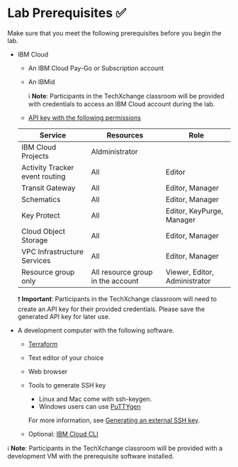 # Lab Prerequisites :white_check_mark:

Make sure that you meet the following prerequisites before you begin the lab.

- IBM Cloud
    - An IBM Cloud Pay-Go or Subscription account
    - An IBMid

        :information_source: **Note**:  Participants in the TechXchange classroom will be provided with credentials to access an IBM Cloud account during the lab.
    - [API key with the following permissions](https://cloud.ibm.com/docs/account?topic=account-userapikey&interface=ui#create_user_key)

    | Service | Resources |  Role |
    | -------- | ------- | ------- |
    | IBM Cloud Projects | Aldministrator |
    | Activity Tracker event routing | All | Editor |
    | Transit Gateway | All | Editor, Manager |
    | Schematics | All | Editor, Manager |
    | Key Protect | All | Editor, KeyPurge, Manager |
    | Cloud Object Storage | All | Editor, Manager |
    | VPC Infrastructure Services | All | Editor, Manager |
    | Resource group only | All resource group in the account | Viewer, Editor, Administrator|

     :exclamation: **Important**: Participants in the TechXchange classroom will need to create an API key for their provided credentials.  Please save the generated API key for later use.

- A development computer with the following software.
    - [Terraform](https://developer.hashicorp.com/terraform/tutorials/aws-get-started/install-cli)
    - Text editor of your choice
    - Web browser
    - Tools to generate SSH key
        - Linux and Mac come with ssh-keygen.
        - Windows users can use [PuTTYgen](https://www.ssh.com/academy/ssh/putty/windows/puttygen)

        For more information, see [Generating an external SSH key](https://cloud.ibm.com/docs/vpc?topic=vpc-ssh-keys&interface=ui#generating-ssh-keys).
    - Optional: [IBM Cloud CLI](https://cloud.ibm.com/docs/cli?topic=cli-getting-started)

:information_source: **Note**:  Participants in the TechXchange classroom will be provided with a development VM with the prerequisite software installed.